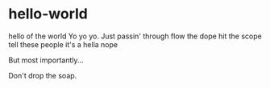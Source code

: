# hello-world
hello of the world
Yo yo yo. Just passin' through
flow the dope
hit the scope
tell these people it's a hella nope

But most importantly...

Don't drop the soap.
